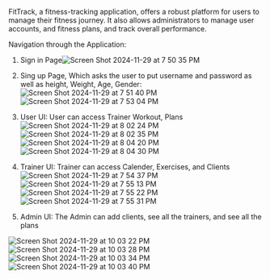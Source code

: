FitTrack, a fitness-tracking application, offers a robust platform for users to manage their fitness journey. It also allows administrators to manage user accounts, and fitness plans, and track overall performance.

Navigation through the Application:

1. Sign in Page![Screen Shot 2024-11-29 at 7 50 35 PM](https://github.com/user-attachments/assets/7cd77a0c-40c9-475a-b75a-0a8ecd83fcc1)

   
2. Sing up Page, Which asks the user to put username and password as well as height, Weight, Age, Gender: ![Screen Shot 2024-11-29 at 7 51 40 PM](https://github.com/user-attachments/assets/bd18593e-443f-4170-9d37-a125c6eb0675) ![Screen Shot 2024-11-29 at 7 53 04 PM](https://github.com/user-attachments/assets/af6390b1-d974-4376-9e77-b62e9d6a0fd1)
  

3. User UI: User can access Trainer Workout, Plans![Screen Shot 2024-11-29 at 8 02 24 PM](https://github.com/user-attachments/assets/be6eeabd-0b5f-4e96-b162-3406557bbb12)![Screen Shot 2024-11-29 at 8 02 35 PM](https://github.com/user-attachments/assets/df64d4f4-2c88-4784-ab03-b737eafa1901)![Screen Shot 2024-11-29 at 8 04 20 PM](https://github.com/user-attachments/assets/26d41f75-5a84-45ae-b88f-4b5b747b1a6d)![Screen Shot 2024-11-29 at 8 04 30 PM](https://github.com/user-attachments/assets/02b05958-d958-40ff-a3ae-1624e083ba40)


4. Trainer UI: Trainer can access Calender, Exercises, and Clients![Screen Shot 2024-11-29 at 7 54 37 PM](https://github.com/user-attachments/assets/66ae457f-bb5d-4fca-a175-8adbefc4a334)
![Screen Shot 2024-11-29 at 7 55 13 PM](https://github.com/user-attachments/assets/eeae782a-0483-47fd-99ed-b822068f092e)
![Screen Shot 2024-11-29 at 7 55 22 PM](https://github.com/user-attachments/assets/093dd18e-7b6d-4df0-abf7-ef5caf713a82)
![Screen Shot 2024-11-29 at 7 55 31 PM](https://github.com/user-attachments/assets/c8f8bc09-df2b-4dd5-be9a-13f97ff6e185)


5. Admin UI: The Admin can add clients, see all the trainers, and see all the plans

![Screen Shot 2024-11-29 at 10 03 22 PM](https://github.com/user-attachments/assets/0ce6bcbe-43fd-4810-bc0b-ddc8b4157d53)
![Screen Shot 2024-11-29 at 10 03 28 PM](https://github.com/user-attachments/assets/8c1882dd-dd28-4647-882b-f1f229a6fab6)
![Screen Shot 2024-11-29 at 10 03 34 PM](https://github.com/user-attachments/assets/490486af-0229-46fa-96fd-519e4fa02abf)
![Screen Shot 2024-11-29 at 10 03 40 PM](https://github.com/user-attachments/assets/d53d776c-342c-41e7-ad1d-b9ba90058fb1)



